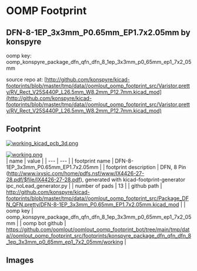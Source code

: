 # OOMP Footprint  
## DFN-8-1EP_3x3mm_P0.65mm_EP1.7x2.05mm  by konspyre  
  
oomp key: oomp_konspyre_package_dfn_qfn_dfn_8_1ep_3x3mm_p0_65mm_ep1_7x2_05mm  
  
source repo at: [http://github.com/konspyre/kicad-footprints/blob/master/tmp/data//oomlout_oomp_footprint_src/Varistor.pretty/RV_Rect_V25S440P_L26.5mm_W8.2mm_P12.7mm.kicad_mod](http://github.com/konspyre/kicad-footprints/blob/master/tmp/data//oomlout_oomp_footprint_src/Varistor.pretty/RV_Rect_V25S440P_L26.5mm_W8.2mm_P12.7mm.kicad_mod)  
## Footprint  
  
[![working_kicad_pcb_3d.png](working_kicad_pcb_3d_600.png)](working_kicad_pcb_3d.png)  
  
[![working.png](working_600.png)](working.png)  
| name | value | 
| --- | --- | 
| footprint name | DFN-8-1EP_3x3mm_P0.65mm_EP1.7x2.05mm | 
| footprint description | DFN, 8 Pin (http://www.ixysic.com/home/pdfs.nsf/www/IX4426-27-28.pdf/$file/IX4426-27-28.pdf), generated with kicad-footprint-generator ipc_noLead_generator.py | 
| number of pads | 13 | 
| github path | http://github.com/konspyre/kicad-footprints/blob/master/tmp/data//oomlout_oomp_footprint_src/Package_DFN_QFN.pretty/DFN-8-1EP_3x3mm_P0.65mm_EP1.7x2.05mm.kicad_mod | 
| oomp key | oomp_konspyre_package_dfn_qfn_dfn_8_1ep_3x3mm_p0_65mm_ep1_7x2_05mm | 
| oomp bot github | https://github.com/oomlout/oomlout_oomp_footprint_bot/tree/main/tmp/data//oomlout_oomp_footprint_src/footprints/konspyre_package_dfn_qfn_dfn_8_1ep_3x3mm_p0_65mm_ep1_7x2_05mm/working | 
## Images  
